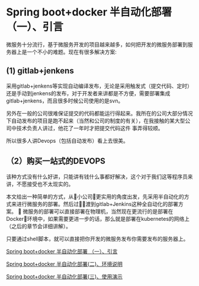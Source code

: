 
#  Spring boot+docker 半自动化部署 （一）、引言

微服务十分流行，基于微服务开发的项目越来越多，如何把开发的微服务部署到服务器上是一个不小的难题。现在有很多解决方案:

## (1)	gitlab+jenkens  

采用gitlab+jenkens等实现自动编译发布，无论是采用触发式（提交代码、定时）还是手动到jenkens的发布，对于开发者来讲都是不方便，需要部署集成gitlab+jenkens，而且很多时候公司使用的是svn。

另外在一般的公司很难保证提交的代码都能运行得起来。我所在的公司大部分情况下自动发布的项目是跑不起来（当然和公司的制度的有关），在我接触的某大型公司中技术负责人讲过，他花了一年时才把提交代码这件 事弄得较顺。

所以很多人讲Devops（包括自动发布）看上去很美。
## （2）购买一站式的DEVOPS  

该种方式没有什么好讲，只能讲有钱什么事都好解决，这个对于我们这等程序员来讲，不愿接受也不太现实的。  


本文给出一种简单的方式，从小公司更实用的角度出发，先采用半自动化的方式来进行微服务的部署。然后过渡到gitlab+Jenkins这种全自动化的部署方案。

微服务的部署可以直接部署在物理机，当然现在更流行的是部署在Docker环境中，如果需要更进一步的话，那么就是部署在kubernetes的网络上（之后的章节会详细讲解）。

只要通过shell脚本，就可以直接把你开发的微服务发布你需要发布的服务器上。

[Spring boot+docker 半自动化部署 （一）、引言 ](https://github.com/mgicode/mgicode-k8s-shell/blob/master/doc/01springboot-docker-starter.md)

[Spring boot+docker 半自动化部署(二)、环境说明 ](https://github.com/mgicode/mgicode-k8s-shell/blob/master/doc/02springboot-docker-evn.md)

[Spring boot+docker 半自动化部署(三)、使用演示 ](https://github.com/mgicode/mgicode-k8s-shell/blob/master/doc/03springboot-docker-demonate.md)




